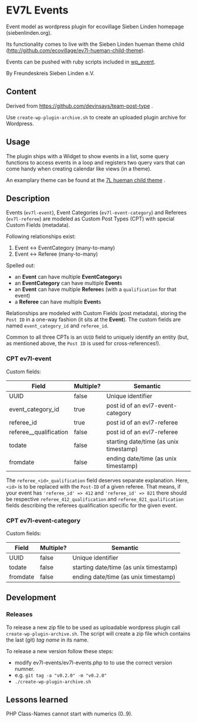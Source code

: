 # EV7L Events

Event model as wordpress plugin for ecovillage Sieben Linden homepage (siebenlinden.org).

Its functionality comes to live with the Sieben Linden hueman theme child (http://github.com/ecovillage/ev7l-hueman-child-theme).

Events can be pushed with ruby scripts included in [wp_event](https://github.com/ecovillage/wp_event).

By Freundeskreis Sieben Linden e.V.

## Content

Derived from https://github.com/devinsays/team-post-type .

Use `create-wp-plugin-archive.sh` to create an uploaded plugin archive for Wordpress.

## Usage

The plugin ships with a Widget to show events in a list, some query functions to access events in a loop and registers two query vars that can come handy when creating calendar like views (in a theme).

An examplary theme can be found at the [7L hueman child theme](https://github.com/ecovillage/hueman-7l-child) .

## Description

Events (`ev7l-event`), Event Categories (`ev7l-event-category`) and Referees (`ev7l-referee`) are modeled as Custom Post Types (CPT) with special Custom Fields (metadata).

Following relationships exist:
  1. Event <-> EventCategory (many-to-many)
  2. Event <-> Referee (many-to-many)

Spelled out:

  - an **Event** can have multiple **EventCategory**s
  - an **EventCategory** can have multiple **Event**s
  - an **Event** can have multiple **Referee**s (with a `qualification` for that event)
  - a **Referee** can have multiple **Event**s

Relationships are modeled with Custom Fields (post metadata), storing the `Post ID` in a one-way fashion (it sits at the **Event**).  The custom fields are named `event_category_id` and `referee_id`.

Common to all three CPTs is an `UUID` field to uniquely identify an entity (but, as mentioned above, the `Post ID` is used for cross-references!).

### CPT ev7l-event

Custom fields:

| Field                      | Multiple? | Semantic |
| -------------------------- | --------- | -------- |
| UUID                       | false     | Unique identifier |
| event_category_id          | true      | post id of an evl7-event-category |
| referee_id                 | true      | post id of an evl7-referee |
| referee_<id>_qualification | false     | post id of an evl7-referee |
| todate                     | false     | starting date/time (as unix timestamp) |
| fromdate                   | false     | ending date/time (as unix timestamp) |

The `referee_<id>_qualification` field deserves separate explanation.  Here, `<id>` is to be replaced with the `Post-ID` of a given referee.
That means, if your event has `'referee_id' => 412` and `'referee_id' => 821` there should be respective `referee_412_qualification` and `referee_821_qualification` fields describing the referees qualification specific for the given event.

### CPT ev7l-event-category

Custom fields:

| Field             | Multiple? | Semantic |
| ----------------- | --------- | -------- |
| UUID              | false     | Unique identifier |
| todate            | false     | starting date/time (as unix timestamp) |
| fromdate          | false     | ending date/time (as unix timestamp) |

## Development

### Releases

To release a new zip file to be used as uploadable wordpress plugin call `create-wp-plugin-archive.sh`.  The script will create a zip file which contains the last (git) *tag name* in its name.

To release a new version follow these steps:

  * modify ev7l-events/ev7l-events.php to to use the correct version numner.
  * e.g. `git tag -a "v0.2.0" -m "v0.2.0"`
  * `./create-wp-plugin-archive.sh`

## Lessons learned

PHP Class-Names cannot start with numerics (0..9).

